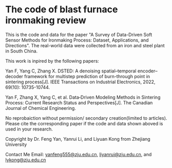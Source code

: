 # The code of blast furnace ironmaking review
This is the code and data for the paper "A Survey of Data-Driven Soft Sensor Methods for Ironmaking Process: Dataset, Applications, and Directions".
The real-world data were collected from an iron and steel plant in South China.

This work is inpired by the following papers:

Yan F, Yang C, Zhang X. DSTED: A denoising spatial–temporal encoder–decoder framework for multistep prediction of burn-through point in sintering process[J]. IEEE Transactions on Industrial Electronics, 2022, 69(10): 10735-10744.

Yan F, Zhang X, Yang C, et al. Data‐Driven Modeling Methods in Sintering Process: Current Research Status and Perspectives[J]. The Canadian Journal of Chemical Engineering.


No reprobaiction without permission/ secondary creation(limited to articles). Please cite the corresponding paper if the code and data shown aboved is used in your research.

Copyright by Dr. Feng Yan, Yanrui Li, and Liyuan Kong from Zhejiang University

Contact Me
Email: yanfeng555@zju.edu.cn, liyanrui@zju.edu.cn, and lykong@zju.edu.cn
